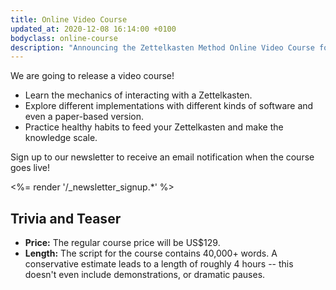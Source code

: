 ```yaml
---
title: Online Video Course
updated_at: 2020-12-08 16:14:00 +0100
bodyclass: online-course
description: "Announcing the Zettelkasten Method Online Video Course for 2020!"
---
```


We are going to release a video course!

- Learn the mechanics of interacting with a Zettelkasten.
- Explore different implementations with different kinds of software and even a paper-based version.
- Practice healthy habits to feed your Zettelkasten and make the knowledge scale.

Sign up to our newsletter to receive an email notification when the course goes live!

<%= render '/_newsletter_signup.*' %>

## Trivia and Teaser

- **Price:** The regular course price will be US$129.
- **Length:** The script for the course contains 40,000+ words. A conservative estimate leads to a length of roughly 4 hours -- this doesn't even include demonstrations, or dramatic pauses.
